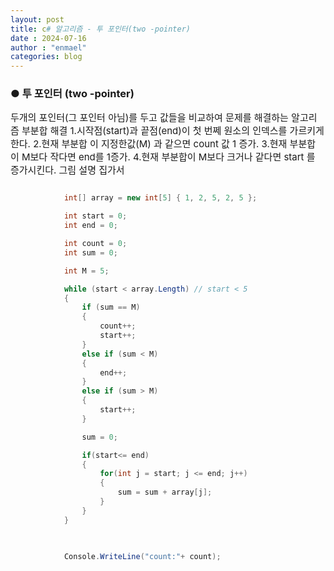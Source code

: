 ```yaml
---
layout: post
title: c# 알고리즘 - 투 포인터(two -pointer)
date : 2024-07-16
author : "enmael"
categories: blog
---
```

<h3>● 투 포인터 (two -pointer)</h3>

<span style="font-size: 15px;">
  두개의 포인터(그 포인터 아님)를 두고 값들을  비교하여 문제를 해결하는 알고리즘 
</span>


<span style="font-size: 15px;">
  부분합 해결 
</span>

<span style="font-size: 15px;">
  1.시작점(start)과 끝점(end)이 첫 번쩨 원소의 인덱스를 가르키게 한다.
</span>

<span style="font-size: 15px;">
  2.현재 부분합 이  지정한값(M) 과 같으면 count 값 1 증가.
</span>

<span style="font-size: 15px;">
  3.현재 부분합 이 M보다 작다면 end를 1증가.
</span>

<span style="font-size: 15px;">
  4.현재 부분합이 M보다 크거나 같다면 start 를 증가시킨다.
</span>

<span style="font-size: 15px;">
  그림 설명 집가서 
</span>

```csharp

            int[] array = new int[5] { 1, 2, 5, 2, 5 };

            int start = 0;
            int end = 0;

            int count = 0;
            int sum = 0;

            int M = 5;

            while (start < array.Length) // start < 5
            {
                if (sum == M)
                {
                    count++;
                    start++;
                }
                else if (sum < M)
                {
                    end++;
                }
                else if (sum > M)
                {
                    start++;
                }

                sum = 0;

                if(start<= end)
                {
                    for(int j = start; j <= end; j++)
                    {
                        sum = sum + array[j];
                    }
                }
            }

            

            Console.WriteLine("count:"+ count);
            
```
